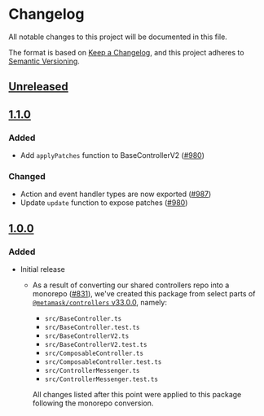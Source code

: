 # Changelog
All notable changes to this project will be documented in this file.

The format is based on [Keep a Changelog](https://keepachangelog.com/en/1.0.0/),
and this project adheres to [Semantic Versioning](https://semver.org/spec/v2.0.0.html).

## [Unreleased]

## [1.1.0]
### Added
- Add `applyPatches` function to BaseControllerV2 ([#980](https://github.com/MetaMask/controllers/pull/980))

### Changed
- Action and event handler types are now exported ([#987](https://github.com/MetaMask/controllers/pull/987))
- Update `update` function to expose patches ([#980](https://github.com/MetaMask/controllers/pull/980))

## [1.0.0]
### Added
- Initial release
  - As a result of converting our shared controllers repo into a monorepo ([#831](https://github.com/MetaMask/controllers/pull/831)), we've created this package from select parts of [`@metamask/controllers` v33.0.0](https://github.com/MetaMask/controllers/tree/v33.0.0), namely:
    - `src/BaseController.ts`
    - `src/BaseController.test.ts`
    - `src/BaseControllerV2.ts`
    - `src/BaseControllerV2.test.ts`
    - `src/ComposableController.ts`
    - `src/ComposableController.test.ts`
    - `src/ControllerMessenger.ts`
    - `src/ControllerMessenger.test.ts`

    All changes listed after this point were applied to this package following the monorepo conversion.

[Unreleased]: https://github.com/MetaMask/controllers/compare/@metamask/base-controller@1.1.0...HEAD
[1.1.0]: https://github.com/MetaMask/controllers/compare/@metamask/base-controller@1.0.0...@metamask/base-controller@1.1.0
[1.0.0]: https://github.com/MetaMask/controllers/releases/tag/@metamask/base-controller@1.0.0
